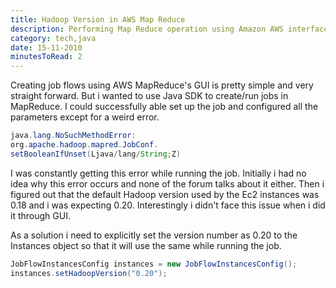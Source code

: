 ```yaml
---
title: Hadoop Version in AWS Map Reduce
description: Performing Map Reduce operation using Amazon AWS interface.
category: tech,java
date: 15-11-2010
minutesToRead: 2
---
```


Creating job flows using AWS MapReduce's GUI is pretty simple and very straight forward. But i wanted to use Java SDK to create/run jobs in MapReduce. I could successfully able set up the job and configured all the parameters except for a weird error.

```java
java.lang.NoSuchMethodError:
org.apache.hadoop.mapred.JobConf.
setBooleanIfUnset(Ljava/lang/String;Z)
```

I was constantly getting this error while running the job. Initially i had no idea why this error occurs and none of the forum talks about it either. Then i figured out that the default Hadoop version used by the Ec2 instances was 0.18 and i was expecting 0.20. Interestingly i didn't face this issue when i did it through GUI.

As a solution i need to explicitly set the version number as 0.20 to the Instances object so that it will use the same while running the job.

```java
JobFlowInstancesConfig instances = new JobFlowInstancesConfig();
instances.setHadoopVersion("0.20");
```

